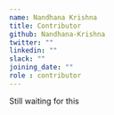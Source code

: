 ```yaml
---
name: Nandhana Krishna
title: Contributor
github: Nandhana-Krishna
twitter: ""
linkedin: ""
slack: ""
joining_date: ""
role : contributor
---
```


Still waiting for this
